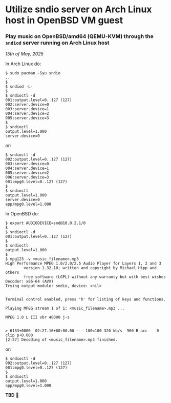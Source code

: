 # Utilize sndio server on Arch Linux host in OpenBSD VM guest

### Play music on OpenBSD/amd64 (QEMU-KVM) through the `sndiod` server running on Arch Linux host

*15th of May, 2025*

In Arch Linux do:

```
$ sudo pacman -Syu sndio
...
$
$ sndiod -L-
$
$ sndioctl -d
001:output.level=0..127 (127)
002:server.device=0
003:server.device=1
004:server.device=2
005:server.device=3
$
$ sndioctl
output.level=1.000
server.device=0
```

or:

```
$ sndioctl -d
002:output.level=0..127 (127)
003:server.device=0
004:server.device=1
005:server.device=2
006:server.device=3
001:mpg0.level=0..127 (127)
$
$ sndioctl
output.level=1.000
server.device=0
app/mpg0.level=1.000
```

In OpenBSD do:

```
$ export AUDIODEVICE=snd@10.0.2.1/0
$
$ sndioctl -d
001:output.level=0..127 (127)
$
$ sndioctl
output.level=1.000
$
$ mpg123 -v <music_filename>.mp3
High Performance MPEG 1.0/2.0/2.5 Audio Player for Layers 1, 2 and 3
        version 1.32.10; written and copyright by Michael Hipp and others
        free software (LGPL) without any warranty but with best wishes
Decoder: x86-64 (AVX)
Trying output module: sndio, device: <nil>


Terminal control enabled, press 'h' for listing of keys and functions.

Playing MPEG stream 1 of 1: <music_filename>.mp3 ...

MPEG 1.0 L III vbr 48000 j-s


> 6133+0000  02:27.16+00:00.00 --- 100=100 320 kb/s  960 B acc    0 clip p+0.000
[2:27] Decoding of <music_filename>.mp3 finished.
```

or:

```
$ sndioctl -d
002:output.level=0..127 (127)
001:mpg0.level=0..127 (127)
$
$ sndioctl
output.level=1.000
app/mpg0.level=1.000
```

**TBD** &#128192;
